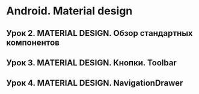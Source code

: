 # Android. Material design

## Урок 2. MATERIAL DESIGN. Обзор стандартных компонентов
## Урок 3. MATERIAL DESIGN. Кнопки. Toolbar
## Урок 4. MATERIAL DESIGN. NavigationDrawer